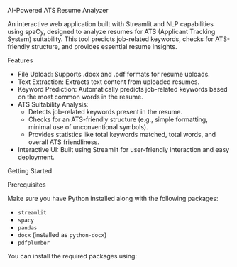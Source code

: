 AI-Powered ATS Resume Analyzer

An interactive web application built with Streamlit and NLP capabilities using spaCy, designed to analyze resumes for ATS (Applicant Tracking System) suitability. This tool predicts job-related keywords, checks for ATS-friendly structure, and provides essential resume insights.

Features

- File Upload: Supports .docx and .pdf formats for resume uploads.
- Text Extraction: Extracts text content from uploaded resumes.
- Keyword Prediction: Automatically predicts job-related keywords based on the most common words in the resume.
- ATS Suitability Analysis:
  - Detects job-related keywords present in the resume.
  - Checks for an ATS-friendly structure (e.g., simple formatting, minimal use of unconventional symbols).
  - Provides statistics like total keywords matched, total words, and overall ATS friendliness.
- Interactive UI: Built using Streamlit for user-friendly interaction and easy deployment.

Getting Started

Prerequisites

Make sure you have Python installed along with the following packages:

- `streamlit`
- `spacy`
- `pandas`
- `docx` (installed as `python-docx`)
- `pdfplumber`

You can install the required packages using:
